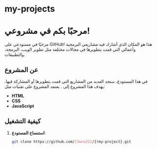 # my-projects
# مرحبًا بكم في مشروعي!

مرحبًا في مستودعي على GitHub! هذا هو المكان الذي أشارك فيه مشاريعي البرمجية وأعمالي التي قمت بتطويرها في مجالات مختلفة مثل تطوير الويب، البرمجة، والتطبيقات.

## عن المشروع

في هذا المستودع، ستجد العديد من المشاريع التي قمت بتطويرها أو المشاركة فيها. يهدف هذا المشروع إلى . يعتمد المشروع على تقنيات مثل:
- **HTML**
- **CSS**
- **JavaScript**



## كيفية التشغيل



1. **استنساخ المستودع**:
   ```bash
   git clone https://github.com/[3wnu22]/{اmy-project}.git

